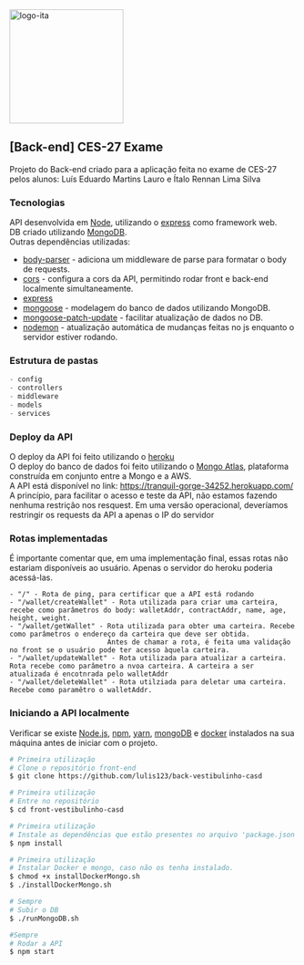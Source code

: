 <img alt="logo-ita" title="#CES 27 EXAME" src="https://logodownload.org/wp-content/uploads/2018/01/ita-logo.png" width="200px" />

## [Back-end] CES-27 Exame
Projeto do Back-end criado para a aplicação feita no exame de CES-27 pelos alunos: Luís Eduardo Martins Lauro e Ítalo Rennan Lima Silva

### Tecnologias
API desenvolvida em [Node](https://nodejs.org/en/), utilizando o [express](https://expressjs.com/) como framework web. <br/>
DB criado utilizando [MongoDB](https://www.mongodb.com/). <br/> 
Outras dependências utilizadas: 
 - [body-parser](https://www.npmjs.com/package/body-parser) - adiciona um middleware de parse para formatar o body de requests.
 - [cors](https://www.npmjs.com/package/cors) - configura a cors da API, permitindo rodar front e back-end localmente simultaneamente.
 - [express]()
 - [mongoose](https://mongoosejs.com/) - modelagem do banco de dados utilizando MongoDB.
 - [mongoose-patch-update](https://www.npmjs.com/package/mongoose-patch-update) - facilitar atualização de dados no DB.
 - [nodemon](https://www.npmjs.com/package/nodemon) - atualização automática de mudanças feitas no js enquanto o servidor estiver rodando.

### Estrutura de pastas
 ```js
 - config
 - controllers
 - middleware
 - models
 - services
 ```

### Deploy da API
O deploy da API foi feito utilizando o [heroku](https://dashboard.heroku.com/) <br/>
O deploy do banco de dados foi feito utilizando o [Mongo Atlas](https://www.mongodb.com/cloud/atlas), plataforma construída em conjunto entre a Mongo e a AWS. <br/>
A API está disponível no link: https://tranquil-gorge-34252.herokuapp.com/ <br/>
A princípio, para facilitar o acesso e teste da API, não estamos fazendo nenhuma restrição nos resquest. Em uma versão operacional, deveríamos restringir os requests da API a apenas o IP do servidor<br/>

### Rotas implementadas
É importante comentar que, em uma implementação final, essas rotas não estariam disponíveis ao usuário. Apenas o servidor do heroku poderia acessá-las.
```
- "/" - Rota de ping, para certificar que a API está rodando
- "/wallet/createWallet" - Rota utilizada para criar uma carteira, recebe como parâmetros do body: walletAddr, contractAddr, name, age, height, weight.
- "/wallet/getWallet" - Rota utilizada para obter uma carteira. Recebe como parâmetros o endereço da carteira que deve ser obtida. 
                        Antes de chamar a rota, é feita uma validação no front se o usuário pode ter acesso àquela carteira.
- "/wallet/updateWallet" - Rota utilizada para atualizar a carteira. Rota recebe como parâmetro a nvoa carteira. A carteira a ser atualizada é encotnrada pelo walletAddr
- "/wallet/deleteWallet" - Rota utilziada para deletar uma carteira. Recebe como paramêtro o walletAddr.
```

### Iniciando a API localmente
Verificar se existe [Node.js](https://nodejs.org/en/), [npm](https://www.npmjs.com/), [yarn](https://yarnpkg.com/), [mongoDB](https://www.mongodb.com/) e [docker](https://www.docker.com/) instalados na sua máquina antes de iniciar com o projeto. 

```bash
# Primeira utilização
# Clone o repositório front-end
$ git clone https://github.com/lulis123/back-vestibulinho-casd

# Primeira utilização
# Entre no repositório
$ cd front-vestibulinho-casd

# Primeira utilização
# Instale as dependências que estão presentes no arquivo 'package.json'
$ npm install

# Primeira utilização
# Instalar Docker e mongo, caso não os tenha instalado.
$ chmod +x installDockerMongo.sh
$ ./installDockerMongo.sh

# Sempre
# Subir o DB
$ ./runMongoDB.sh

#Sempre
# Rodar a API
$ npm start
```
